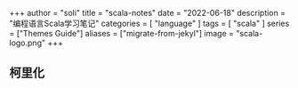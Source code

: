 +++
author = "soli"
title = "scala-notes"
date = "2022-06-18"
description = "编程语言Scala学习笔记"
categories = [
"language"
]
tags = [
"scala"
]
series = ["Themes Guide"]
aliases = ["migrate-from-jekyl"]
image = "scala-logo.png"
+++
<!--more-->
## 柯里化
